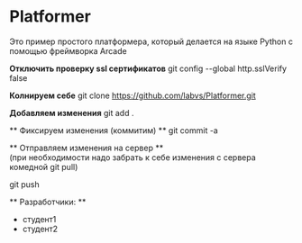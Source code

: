 # Platformer
Это пример простого платформера, который делается на языке Python  с помощью фреймворка Arcade

**Отключить проверку ssl сертификатов**
    git config --global http.sslVerify false

**Колнируем себе**
    git clone https://github.com/labvs/Platformer.git

**Добавляем изменения**
git add .

** Фиксируем изменения (коммитим) **
git commit -a

** Отправляем изменения на сервер **  
(при необходимости надо забрать к себе изменения с сервера комедной git pull)

git push

** Разработчики: ** 
- студент1
- студент2
